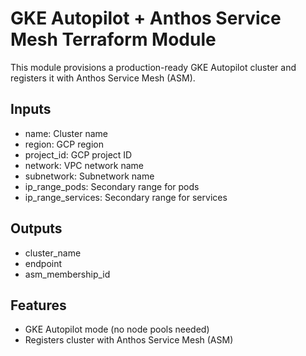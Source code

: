 # GKE Autopilot + Anthos Service Mesh Terraform Module

This module provisions a production-ready GKE Autopilot cluster and registers it with Anthos Service Mesh (ASM).

## Inputs
- name: Cluster name
- region: GCP region
- project_id: GCP project ID
- network: VPC network name
- subnetwork: Subnetwork name
- ip_range_pods: Secondary range for pods
- ip_range_services: Secondary range for services

## Outputs
- cluster_name
- endpoint
- asm_membership_id

## Features
- GKE Autopilot mode (no node pools needed)
- Registers cluster with Anthos Service Mesh (ASM)
